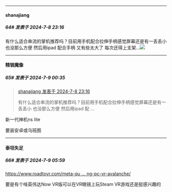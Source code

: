 ﻿
*****

####  shanajiang  
##### 64#       发表于 2024-7-8 23:16

有什么适合串流的掌机推荐吗？目前用手机配合拉伸手柄感觉屏幕还是有一丢丢小 也没那么方便 然后用ipad 配合手柄 又有些太大了 每次还得上支架...<img src="https://static.saraba1st.com/image/smiley/face2017/001.png" referrerpolicy="no-referrer">


*****

####  精钢魔像  
##### 65#       发表于 2024-7-9 00:35

<blockquote><a href="httphttps://bbs.saraba1st.com/2b/forum.php?mod=redirect&amp;goto=findpost&amp;pid=65524957&amp;ptid=2187742" target="_blank">shanajiang 发表于 2024-7-8 23:16</a>

有什么适合串流的掌机推荐吗？目前用手机配合拉伸手柄感觉屏幕还是有一丢丢小 也没那么方便 然后用ipad 配 ...</blockquote>
新一代神机ns lite

要装安卓或乌班图


*****

####  泰坦失足  
##### 66#       发表于 2024-7-9 05:59

[https://www.roadtovr.com/meta-qu ... ng-pc-vr-avalanche/](https://www.roadtovr.com/meta-quest-game-streaming-pc-vr-avalanche/)

要是有个啥英伟达Now VR版可以在VR眼镜上玩Steam VR游戏还是挺感兴趣的

